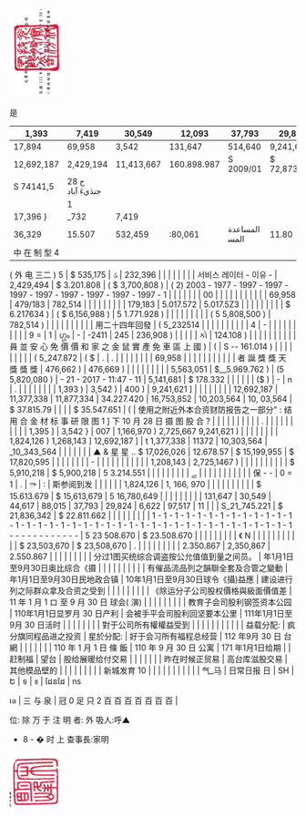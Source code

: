 

![0_image_0.png](0_image_0.png)

是

| 1,393                                                                                                                                                                         | 7,419                              | 30,549                                  | 12,093                           | 37,793                                                                       | 29,824       | 6,622      |  41         |            |                                   |
|-------------------------------------------------------------------------------------------------------------------------------------------------------------------------------|------------------------------------|-----------------------------------------|----------------------------------|------------------------------------------------------------------------------|--------------|------------|-------------|------------|-----------------------------------|
| 17,894                                                                                                                                                                        | 69,958                             | 3,542                                   | 131,647                          | 514,640                                                                      | 9,241,621    | 320,411    | 97,517      |            |                                   |
| 12,692,187                                                                                                                                                                    | 2,429,194                          | 11,413,667                              | 160.898.987                      | S 2009/01                                                                    | $ 72,873,527 | 10,335,625 | হল জ        | 15.398.617 |                                   |
| S 74141,5                                                                                                                                                                     | ج 28 جنڌيءَ آباد                    |                                         |                                  |                                                                              |              |            |             |            |                                   |
|                                                                                                                                                                               | 1                                  |                                         |                                  |                                                                              |              |            |             |            |                                   |
| 17,396 }                                                                                                                                                                      | _732                               | 7,419                                   |                                  |                                                                              |              |            |             |            |                                   |
| 36,329                                                                                                                                                                        | 15.507                             | 532,459                                 | :80,061                          | ﺍﻟﻤﺴﺎﻋﺪﺓ ﺍﻟﻤﺴ                                                                | 11.80        | $ 617-55   |             |            |                                   |
| 中 在 制 型 4
( 外 电 三二 )
5                                                                                                                                                                               | $ 535,175                          | ડ                                       | 232,396                          |                                                                              |              |            |             |            |                                   |
| 서비스 레이터 - 이유 -                                                                                                                                                        | 2,429,494                          | $ 3.201.808                             | ( $ 3,700,808 )                  | ( 2) 2003 - 1977 - 1997 - 1997 - 1997 - 1997 - 1997 - 1997 - 1997 - 1997 - 1 |              |            |             |            |                                   |
| 00                                                                                                                                                                            |                                    |                                         |                                  |                                                                              |              |            |             |            |                                   |
| 69,958                                                                                                                                                                        | 479/183                            | 782,514                                 |                                  |                                                                              |              |            |             |            |                                   |
| 179,183                                                                                                                                                                       | 5.017.572                          | 5.017.5Z3                               |                                  |                                                                              |              |            |             |            |                                   |
| $ 6.217634 )                                                                                                                                                                  | ( $ 6,156,988 )                    | 5 1.771.928 )                           |                                  |                                                                              |              |            |             |            |                                   |
| ( 5 5,808,500 )                                                                                                                                                               | 782,514 )                          |                                         |                                  |                                                                              |              |            |             |            |                                   |
| 用二十四年回發                                                                                                                                                                | ( 5_232514                         |                                         |                                  |                                                                              |              |            |             |            |                                   |
| 4                                                                                                                                                                             | -                                  |                                         |                                  |                                                                              |              |            |             |            |                                   |
| 9 =                                                                                                                                                                           | 1                                  | ഗ്ഗം                                      | -                                | -2411                                                                        | 245          | 236,908 )  |             |            |                                   |
| કો                                                                                                                                                                             | 124.108 )                          |                                         |                                  |                                                                              |              |            |             |            |                                   |
| 員 並 安 心 免 價 價
和 家 之 金 鼠 實 產 
 免 車 區 上 國 )                                                                                                                                                                               | (                                  | S -- 161.014 )                          |                                  |                                                                              |              |            |             |            |                                   |
| ( 5_247.872                                                                                                                                                                   | ( $                                | .                                       | .                                |                                                                              |              |            |             |            |                                   |
| 69,958                                                                                                                                                                        |                                    |                                         |                                  |                                                                              |              |            |             |            |                                   |
| 者  誕  獎
 獎  天  獎
 獎  獎                                                                                                                                                                               | 476,662 )                          | 476,669 )                               |                                  |                                                                              |              |            |             |            |                                   |
| 5,563,051                                                                                                                                                                     | $__5.969.762 )                     | (5 5,820,080 )                          | - 21 - 2017 - 11:47 - 11         | 5,141,681                                                                    | $ 178.332    |            |             |            |                                   |
| ($ )                                                                                                                                                                          | -                                  | n                                       | .                                |                                                                              |              |            |             |            |                                   |
| 1,393 )                                                                                                                                                                       | 3,542 )                            | 400 )                                   | 9,241,621 ]                      |                                                                              |              |            |             |            |                                   |
| 12,692,187                                                                                                                                                                    | 11,377,338                         | 11,877,334                              | 34.227.420                       | 16,753,852                                                                   | 10,203,564   | 10, 03,564 | $ 37.815.79 |            |                                   |
| $ 35.547.651                                                                                                                                                                  | (                                  | 使用之附近外本合资财防报告之一部分"
: 结 用 合 金 材 标 事 研 限 图 1 ] 下 10 月 28 日 摄 图 股 合 ?                                         |                                  |                                                                              |              |            |             |            |                                   |
|                                                                                                                                                                               | .                                  |                                         |                                  |                                                                              |              |            |             |            |                                   |
| 1,395 ]                                                                                                                                                                       | 3,542 }                            | 007                                     | 1,166,970 )
2,725,667
9,241,621  )                                  |                                                                              |              |            |             |            |                                   |
| 1,824,126 )
1,268,143 ]
12,692,187 ]                                                                                                                                                                               | t 1,377,338                        | 11372                                   | 10,303,564                       | _10_343_564                                                                  |              |            |             |            |                                   |
| ▲ & 星 星 ..
$ 17,026,026                                                                                                                                                                               | 12.678.57                          | $ 15,199,955                            | $ 17,820,595                     |                                                                              |              |            |             |            |                                   |
| -                                                                                                                                                                             |                                    |                                         |                                  |                                                                              |              |            |             |            |                                   |
| 1,208,143                                                                                                                                                                     | 2,725,1467 )                       |                                         |                                  |                                                                              |              |            |             |            |                                   |
| $ 5,910,218                                                                                                                                                                   | $ 5,900,218                        | 5 3.214.551                             |                                  |                                                                              |              |            |             |            |                                   |
| ﮯ                                                                                                                                                                             |                                    |                                         |                                  |                                                                              |              |            |             |            |                                   |
| 保 - -                                                                                                                                                                        | 0 = 1                              | .                                       | ా                                 | :                                                                            | 斯参阅到发   |            |             |            |                                   |
| 1,824,126                                                                                                                                                                     | 1, 166, 970                        |                                         |                                  |                                                                              |              |            |             |            |                                   |
| $ 15.613.679                                                                                                                                                                  | $ 15,613,679                       | 5 16,780,649                            |                                  |                                                                              |              |            |             |            |                                   |
| 131,647                                                                                                                                                                       | 30,549                             | 44,617                                  | 88,015                           | 37,793                                                                       | 29,824       | 6,622      | 97,517      | 11         |                                   |
| S_21_745.221                                                                                                                                                                  | $ 21,836,342                       | $ 22.811.662                            |                                  |                                                                              |              |            |             |            |                                   |
| 1 - 1 - 1 - 1 - 1 - 1 - 1 - 1 - 1 - 1 - 1 - 1 - 1 - 1 - 1 - 1 - 1 - 1 - 1 - 1 - 1 - 1 - 1 - 1 - 1 - 1 - 1 - 1 - 1 - 1 - 1 - 1 - 1 - 1 - 1 - 1 - 1 - 1 - - - - - - - - - - - - | 5 23 508.670                       | $ 23.508.670                            |                                  |                                                                              |              |            |             |            |                                   |
| 《 N                                                                                                                                                                          |                                    |                                         |                                  |                                                                              |              |            |             |            |                                   |
| $ 23,503,670                                                                                                                                                                  | $ 23,508,670                       | .                                       |                                  |                                                                              |              |            |             |            |                                   |
| 2.350.867                                                                                                                                                                     | 2,350,867                          | 2.550.867                               |                                  |                                                                              |              |            |             |            |                                   |
| 分过1图买统综合调盗按公允值值到量之间员。                                                                                                                                     | 年1月1日至9月30日奥比综合《摄      |                                         |                                  |                                                                              |              |            |             |            |                                   |
| 有催品流品列之韻聯全套及合管之變動                                                                                                                                            | 年1月1日至9月30日民地政合镇        | 10年1月1日至9月30日球令《攝)益應        | 建设进行列之际群众拿及合资之受到 |                                                                              |              |            |             |            |                                   |
|                                                                                                                                                                               | 《除运分子公司股权價格與級面價值差 | 11 年 1 月 1 ロ 至 9 月 30 日 球会( 演) |                                  |                                                                              |              |            |             |            |                                   |
| 教育子会司股利钢签资本公园                                                                                                                                                    | 110年1月1日显罗月 30 日产利        | 会被手平会司股利回坚要本公里            | 111年1月1日至9月 30 日活时       |                                                                              |              |            |             |            |                                   |
| 對于公司所有權權益受到                                                                                                                                                        |                                    |                                         |                                  |                                                                              |              |            |             |            |                                   |
| 益载分配:                                                                                                                                                                     | 疯分旗同程品进之投资               | 星於分配:                               | 好于会习所有福程总经营           | 112 年9月 30 日 台 網                                                        |              |            |             |            |                                   |
| 110 年 1 月 1 日 條 飯                                                                                                                                                        | 110 年 9 月 30 日 公寓             | 171 年1月1日给期                        | | 赶制福 | 望台                  | 股给展暖给付交易                                                             |              |            |             |            |                                   |
| 昨在时候正贸易                                                                                                                                                                | 高台库滋股交易                     | 其他模品壁的                            |                                  |                                                                              |              |            |             |            |                                   |
| 新城发育 10                                                                                                                                                                   |                                    |                                         |                                  |                                                                              |              |            |             |            |                                   |
| 气_马                                                                                                                                                                         | 日常日报 日                        | SH                                      | Ե                                | ទ                                                                            | ธ            | ដែនដែ        | ns

เด             | 三 与 泉   | 冠 0 足 只 2 百 百 百 百 百 百 百 |

位: 除 万 于 注 明 者:
 外 吸人:呼▲
- 8 -
� 时 上 查事長:家明

![0_image_1.png](0_image_1.png)

